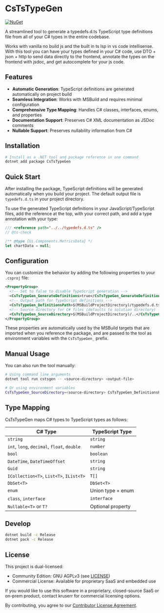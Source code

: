 # CsTsTypeGen

[![NuGet](https://img.shields.io/nuget/v/CsTsTypeGen.svg)](https://www.nuget.org/packages/CsTsTypeGen/)

A streamlined tool to generate a typedefs.d.ts TypeScript type definitions file from all of your C# types in the entire codebase.

Works with vanilla no build js and the built in ts lsp in vs code intellisense.
With this tool you can have your types defined in your C# code, use DTO + json + http to send data directly to the frontend, annotate the types on the frontend with jsdoc, and get autocomplete for your js code.

## Features

- **Automatic Generation**: TypeScript definitions are generated automatically on project build
- **Seamless Integration**: Works with MSBuild and requires minimal configuration
- **Comprehensive Type Mapping**: Handles C# classes, interfaces, enums, and properties
- **Documentation Support**: Preserves C# XML documentation as JSDoc comments
- **Nullable Support**: Preserves nullability information from C#

## Installation

```bash
# Install as a .NET tool and package reference in one command
dotnet add package CsTsTypeGen
```

## Quick Start

After installing the package, TypeScript definitions will be generated automatically when you build your project. The default output file is `typedefs.d.ts` in your project directory.

To use the generated TypeScript definitions in your JavaScript/TypeScript files, add the reference at the top, with your correct path, and add a type annotation with your type:
```javascript
/// <reference path="../../typedefs.d.ts" />
// @ts-check

/** @type {Ui.Components.MetricsData} */
let chartData = null;
```

## Configuration

You can customize the behavior by adding the following properties to your `.csproj` file:

```xml
<PropertyGroup>
  <!-- Set to false to disable TypeScript generation -->
  <CsTsTypeGen_GenerateDefinitions>true</CsTsTypeGen_GenerateDefinitions>
  <!-- Output path for TypeScript definitions -->
  <CsTsTypeGen_DefinitionsPath>$(MSBuildProjectDirectory)/typedefs.d.ts</CsTsTypeGen_DefinitionsPath>
  <!-- Source directory for C# files (defaults to solution directory) -->
  <CsTsTypeGen_SourceDirectory>$(MSBuildProjectDirectory)/..</CsTsTypeGen_SourceDirectory>
</PropertyGroup>
```

These properties are automatically used by the MSBuild targets that are imported when you reference the package, and are passed to the tool as environment variables with the `CsTsTypeGen_` prefix.

## Manual Usage

You can also run the tool manually:

```bash
# Using command line arguments
dotnet tool run cstsgen -- <source-directory> <output-file>

# Or using environment variables
CsTsTypeGen_SourceDirectory=<source-directory> CsTsTypeGen_DefinitionsPath=<output-file> dotnet tool run cstsgen
```

## Type Mapping

CsTsTypeGen maps C# types to TypeScript types as follows:

| C# Type | TypeScript Type |
|---------|----------------|
| `string` | `string` |
| `int`, `long`, `decimal`, `float`, `double` | `number` |
| `bool` | `boolean` |
| `DateTime`, `DateTimeOffset` | `string` |
| `Guid` | `string` |
| `ICollection<T>`, `List<T>`, `IList<T>` | `T[]` |
| `DbSet<T>` | `DbSet<T>` |
| `enum` | Union type + enum |
| `class`, `interface` | `interface` |
| `Nullable<T>` or `T?` | Optional property |

## Develop
```sh
dotnet build -c Release
dotnet pack -c Release
```

## License
This project is dual-licensed:

- Community Edition: GNU AGPLv3 (see [LICENSE](./LICENSE))
- Commercial License: Available for proprietary SaaS and embedded use

If you would like to use this software in a proprietary, closed-source SaaS or on-prem product, contact kruserr for commercial licensing options.

By contributing, you agree to our [Contributor License Agreement](./CLA.md).

